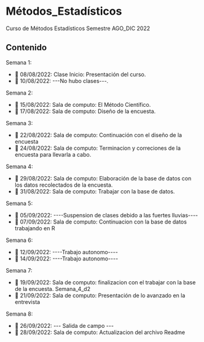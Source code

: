 # Métodos_Estadísticos
Curso de Métodos Estadísticos Semestre AGO_DIC 2022

## Contenido
Semana 1:

+ :dart: 08/08/2022: Clase Inicio: Presentación del curso.
+ :dart: 10/08/2022: ---No hubo clases---.

Semana 2:

+ :dart: 15/08/2022: Sala de computo: El Método Científico.
+ :dart: 17/08/2022: Sala de computo: Diseño de la encuesta.

Semana 3:

+ :dart: 22/08/2022: Sala de computo: Continuación con el diseño de la encuesta 
+ :dart: 24/08/2022: Sala de computo: Terminacion y correciones de la encuesta para llevarla a cabo.

Semana 4:

+ :dart: 29/08/2022: Sala de computo: Elaboración de la base de datos con los datos recolectados de la encuesta. 
+ :dart: 31/08/2022: Sala de computo: Trabajar con la base de datos.

Semana 5:

+ :dart: 05/09/2022: ----Suspension de clases debido a las fuertes lluvias----
+ :dart: 07/09/2022: Sala de computo: Continuacion con la base de datos trabajando en R

Semana 6:

+ :dart: 12/09/2022: ----Trabajo autonomo----
+ :dart: 14/09/2022: ----Trabajo autonomo----

Semana 7:

+ :dart: 19/09/2022: Sala de computo: finalizacion con el trabajar con la base de la encuesta. Semana_4_d2
+ :dart: 21/09/2022: Sala de computo: Presentación de lo avanzado en la entrevista


Semana 8:

+ :dart: 26/09/2022: --- Salida de campo ---
+ :dart: 28/09/2022: Sala de computo: Actualizacion del archivo Readme
